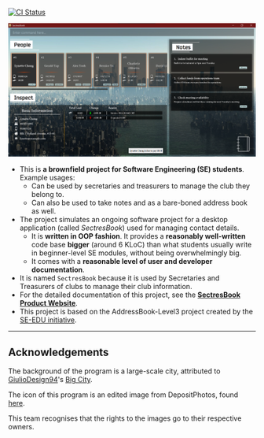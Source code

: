 [![CI Status](https://github.com/AY2223S1-CS2103T-W12-2/tp/workflows/Java%20CI/badge.svg)](https://github.com/AY2223S1-CS2103T-W12-2/tp/actions)

![Ui](docs/images/Ui.png)

* This is **a brownfield project for Software Engineering (SE) students**.<br>
  Example usages:
  * Can be used by secretaries and treasurers to manage the club they belong to.
  * Can also be used to take notes and as a bare-boned address book as well.
* The project simulates an ongoing software project for a desktop application (called _SectresBook_) used for managing contact details.
  * It is **written in OOP fashion**. It provides a **reasonably well-written** code base **bigger** (around 6 KLoC) than what students usually write in beginner-level SE modules, without being overwhelmingly big.
  * It comes with a **reasonable level of user and developer documentation**.
* It is named `SectresBook` because it is used by Secretaries and Treasurers of clubs to manage their club information.
* For the detailed documentation of this project, see the **[SectresBook Product Website](https://ay2223s1-cs2103t-w12-2.github.io/tp/)**.
* This project is based on the AddressBook-Level3 project created by the [SE-EDU initiative](https://se-education.org).

-------------

## Acknowledgements

The background of the program is a large-scale city, attributed to [GiulioDesign94](https://www.deviantart.com/giuliodesign94)'s [Big City](https://www.deviantart.com/giuliodesign94/art/Big-City-198672166).

The icon of this program is an edited image from DepositPhotos, found [here](https://depositphotos.com/471137460/stock-illustration-book-yellow-glowing-neon-icon.html).

This team recognises that the rights to the images go to their respective owners.
